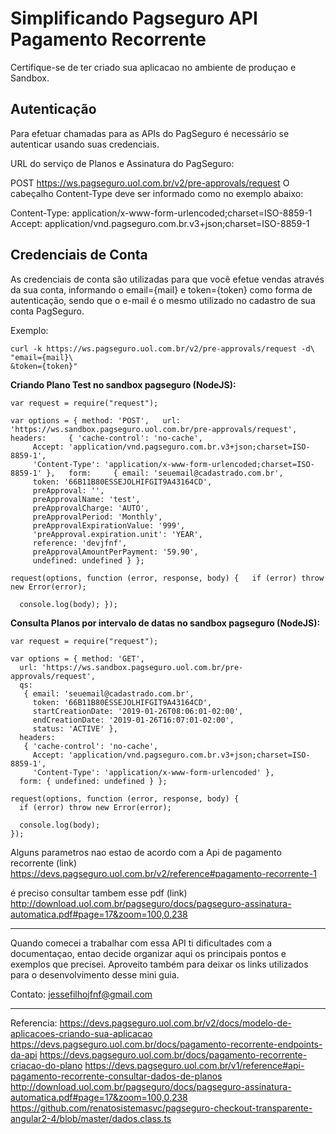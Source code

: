 # Simplificando Pagseguro API Pagamento Recorrente

Certifique-se de ter criado sua aplicacao no ambiente de produçao e Sandbox.


## Autenticação

Para efetuar chamadas para as APIs do PagSeguro é necessário se autenticar usando suas credenciais.

URL do serviço de Planos e Assinatura do PagSeguro:

POST https://ws.pagseguro.uol.com.br/v2/pre-approvals/request
O cabeçalho Content-Type deve ser informado como no exemplo abaixo:

Content-Type: application/x-www-form-urlencoded;charset=ISO-8859-1
Accept: application/vnd.pagseguro.com.br.v3+json;charset=ISO-8859-1

## Credenciais de Conta

As credenciais de conta são utilizadas para que você efetue vendas através da sua conta, informando o email={mail} e token={token} como forma de autenticação, sendo que o e-mail é o mesmo utilizado no cadastro de sua conta PagSeguro.

Exemplo:

    curl -k https://ws.pagseguro.uol.com.br/v2/pre-approvals/request -d\
    "email={mail}\
    &token={token}"


**Criando Plano Test no sandbox pagseguro (NodeJS):**

    var request = require("request");
    
    var options = { method: 'POST',   url: 'https://ws.sandbox.pagseguro.uol.com.br/pre-approvals/request',   headers:     { 'cache-control': 'no-cache',
         Accept: 'application/vnd.pagseguro.com.br.v3+json;charset=ISO-8859-1',
         'Content-Type': 'application/x-www-form-urlencoded;charset=ISO-8859-1' },   form:     { email: 'seuemail@cadastrado.com.br',
         token: '66B11B80ESSEJOLHIFGIT9A43164CD',
         preApproval: '',
         preApprovalName: 'test',
         preApprovalCharge: 'AUTO',
         preApprovalPeriod: 'Monthly',
         preApprovalExpirationValue: '999',
         'preApproval.expiration.unit': 'YEAR',
         reference: 'devjfnf',
         preApprovalAmountPerPayment: '59.90',
         undefined: undefined } };
    
    request(options, function (error, response, body) {   if (error) throw new Error(error);
    
      console.log(body); });

**Consulta Planos por intervalo de datas no sandbox pagseguro (NodeJS):**

    var request = require("request");
    
    var options = { method: 'GET',
      url: 'https://ws.sandbox.pagseguro.uol.com.br/pre-approvals/request',
      qs: 
       { email: 'seuemail@cadastrado.com.br',
         token: '66B11B80ESSEJOLHIFGIT9A43164CD',
         startCreationDate: '2019-01-26T08:06:01-02:00',
         endCreationDate: '2019-01-26T16:07:01-02:00',
         status: 'ACTIVE' },
      headers: 
       { 'cache-control': 'no-cache',
         Accept: 'application/vnd.pagseguro.com.br.v3+json;charset=ISO-8859-1',
         'Content-Type': 'application/x-www-form-urlencoded' },
      form: { undefined: undefined } };
    
    request(options, function (error, response, body) {
      if (error) throw new Error(error);
    
      console.log(body);
    });










Alguns parametros nao estao de acordo com a Api de pagamento recorrente (link) https://devs.pagseguro.uol.com.br/v2/reference#pagamento-recorrente-1

é preciso consultar tambem esse pdf (link)
http://download.uol.com.br/pagseguro/docs/pagseguro-assinatura-automatica.pdf#page=17&zoom=100,0,238




---
Quando comecei a trabalhar com essa API ti dificultades com a documentaçao, entao decide organizar aqui os principais pontos e exemplos que precisei. Aproveito também para deixar os links utilizados para o desenvolvimento desse mini guia.

Contato:
jessefilhojfnf@gmail.com

---
Referencia:
https://devs.pagseguro.uol.com.br/v2/docs/modelo-de-aplicacoes-criando-sua-aplicacao
https://devs.pagseguro.uol.com.br/docs/pagamento-recorrente-endpoints-da-api
https://devs.pagseguro.uol.com.br/docs/pagamento-recorrente-criacao-do-plano
https://devs.pagseguro.uol.com.br/v1/reference#api-pagamento-recorrente-consultar-dados-de-planos
http://download.uol.com.br/pagseguro/docs/pagseguro-assinatura-automatica.pdf#page=17&zoom=100,0,238
https://github.com/renatosistemasvc/pagseguro-checkout-transparente-angular2-4/blob/master/dados.class.ts
